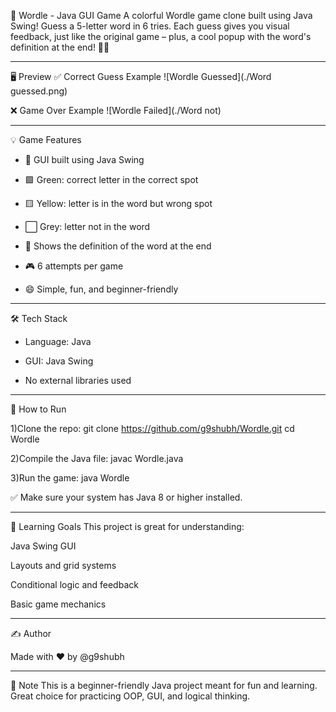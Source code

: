 🎯 Wordle - Java GUI Game
A colorful Wordle game clone built using Java Swing!
Guess a 5-letter word in 6 tries. Each guess gives you visual feedback, just like the original game – plus, a cool popup with the word's definition at the end! 🧠✨

--------------------------------------------------------------

🖥️ Preview
✅ Correct Guess Example
![Wordle Guessed](./Word guessed.png)

❌ Game Over Example
![Wordle Failed](./Word not)

--------------------------------------------------------------

💡 Game Features
* 🎨 GUI built using Java Swing

* 🟩 Green: correct letter in the correct spot

* 🟨 Yellow: letter is in the word but wrong spot

* ⬜ Grey: letter not in the word

* 📖 Shows the definition of the word at the end

* 🎮 6 attempts per game

* 😄 Simple, fun, and beginner-friendly

--------------------------------------------------------------

🛠️ Tech Stack

* Language: Java

* GUI: Java Swing

* No external libraries used

--------------------------------------------------------------

🚀 How to Run

1)Clone the repo:
  git clone https://github.com/g9shubh/Wordle.git
  cd Wordle

2)Compile the Java file:
  javac Wordle.java

3)Run the game:
  java Wordle

✅ Make sure your system has Java 8 or higher installed.

--------------------------------------------------------------

🎯 Learning Goals
This project is great for understanding:

Java Swing GUI

Layouts and grid systems

Conditional logic and feedback

Basic game mechanics

--------------------------------------------------------------

✍️ Author

Made with ❤️ by @g9shubh

--------------------------------------------------------------

📌 Note
This is a beginner-friendly Java project meant for fun and learning.
Great choice for practicing OOP, GUI, and logical thinking.
